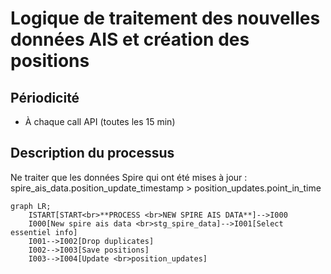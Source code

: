 
# Logique de traitement des nouvelles données AIS et création des positions

## Périodicité
* À chaque call API (toutes les 15 min)

## Description du processus

Ne traiter que les données Spire qui ont été mises à jour : spire_ais_data.position_update_timestamp > position_updates.point_in_time

```mermaid
graph LR;
    ISTART[START<br>**PROCESS <br>NEW SPIRE AIS DATA**]-->I000
    I000[New spire ais data <br>stg_spire_data]-->I001[Select essentiel info]
    I001-->I002[Drop duplicates]
    I002-->I003[Save positions]
    I003-->I004[Update <br>position_updates]
```
